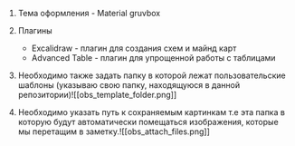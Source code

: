 1. Тема оформления - Material gruvbox
2. Плагины
	- Excalidraw - плагин для создания схем и майнд карт
	- Advanced Table - плагин для упрощенной работы с таблицами

3. Необходимо также задать папку в которой лежат пользовательские шаблоны (указываю свою папку, находящуюся в данной репозитории)![[obs_template_folder.png]]
4. Необходимо указать путь к сохраняемым картинкам т.е эта папка в которую будут автоматически помещаться изображения, которые мы перетащим в заметку.![[obs_attach_files.png]]